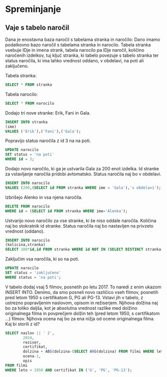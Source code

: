 # Spreminjanje 

## Vaje s tabelo naročil
Dana je enostavna baza naročil s tabelama stranka in naročilo: Dano imamo podatkovno bazo naročil s tabelama stranka in narocilo. Tabela stranka vsebuje IDje in imena strank, tabela narocilo pa IDje naročil, količino naročenih izdelkov, tuj ključ stranka, ki tabelo povezuje s tabelo stranka ter status naročila, ki ima lahko vrednost oddano, v obdelavi, na poti ali zaključeno.

Tabela stranka: 
```sql
SELECT * FROM stranka
```
Tabela narocilo:
```sql
SELECT * FROM narocilo
```

Dodajo tri nove stranke: Erik, Fani in Gala.
```sql
INSERT INTO stranka 
(ime)
VALUES ('Erik'),('Fani'),('Gala');
```

Popravijo status naročila z id 3 na na poti.
```sql
UPDATE narocilo
SET status = 'na poti'
WHERE id = 3;
```

Dodajo novo naročilo, ki ga je ustvarila Gala za 200 enot izdelka. Id stranke za vstavljanje naročila pridobi avtomatsko. Status naročila naj bo v obdelavi.
```sql
INSERT INTO narocilo
VALUES (200,(SELECT id FROM stranka WHERE ime = 'Gala'),'v obdelavi');
```

Izbrišejo Alenko in vsa njena naročila.
```sql
DELETE FROM narocilo
WHERE id = (SELECT id FROM stranka WHERE ime='Alenka');
```

Ustvarijo novo naročilo za vse stranke, ki še niso oddale naročila. Količina naj bo stokratnik id stranke. Status naročila naj bo nastavljen na privzeto vrednost (oddano).
```sql
INSERT INTO narocilo
(kolicina,stranka)
SELECT 100*id,id FROM stranka WHERE id NOT IN (SELECT DISTINCT stranka FROM narocilo);
```

Zaključim vsa naročila, ki so na poti.
```sql
UPDATE narocilo
SET status = 'zaključeno'
WHERE status = 'na poti';
```

V tabelo dodaj vsaj 5 filmov, posnetih po letu 2017. To naredi z enim ukazom INSERT INTO.
Denimo, da smo posneli novo različico vseh filmov, posnetih pred letom 1950 s certifikatom G, PG ali PG-13. Vstavi jih v tabelo, z ustrezno popravljenim naslovom, opisom in režiserjem. 
Njihova dolžina naj bo za toliko daljša, kot je absolutna vrednost razlike med dolžino originalnega filma in povprečjem dolžin teh (pred letom 1950, s certifikatom ...) filmov. 
Njihova ocena naj bo za ena nižja od ocene originalnega filma. Kaj bi storili z id?
```sql
SELECT naslov || ' 2', 
        2024, 
        reziser, 
        certifikat,
        dolzina + ABS(dolzina-(SELECT AVG(dolzina) FROM filmi WHERE leto < 1950 AND certifikat IN ('G', 'PG', 'PG-13'))), 
        ocena-1, 
        opis
FROM filmi
WHERE leto < 1950 AND certifikat IN ('G', 'PG', 'PG-13');
```